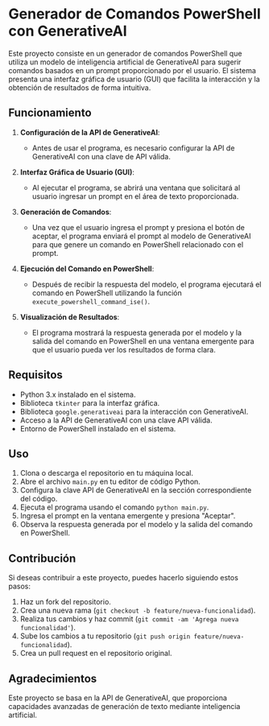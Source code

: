 # Generador de Comandos PowerShell con GenerativeAI

Este proyecto consiste en un generador de comandos PowerShell que utiliza un modelo de inteligencia artificial de GenerativeAI para sugerir comandos basados en un prompt proporcionado por el usuario. El sistema presenta una interfaz gráfica de usuario (GUI) que facilita la interacción y la obtención de resultados de forma intuitiva.

## Funcionamiento

1. **Configuración de la API de GenerativeAI**:
   - Antes de usar el programa, es necesario configurar la API de GenerativeAI con una clave de API válida.

2. **Interfaz Gráfica de Usuario (GUI)**:
   - Al ejecutar el programa, se abrirá una ventana que solicitará al usuario ingresar un prompt en el área de texto proporcionada.

3. **Generación de Comandos**:
   - Una vez que el usuario ingresa el prompt y presiona el botón de aceptar, el programa enviará el prompt al modelo de GenerativeAI para que genere un comando en PowerShell relacionado con el prompt.

4. **Ejecución del Comando en PowerShell**:
   - Después de recibir la respuesta del modelo, el programa ejecutará el comando en PowerShell utilizando la función `execute_powershell_command_ise()`.

5. **Visualización de Resultados**:
   - El programa mostrará la respuesta generada por el modelo y la salida del comando en PowerShell en una ventana emergente para que el usuario pueda ver los resultados de forma clara.

## Requisitos

- Python 3.x instalado en el sistema.
- Biblioteca `tkinter` para la interfaz gráfica.
- Biblioteca `google.generativeai` para la interacción con GenerativeAI.
- Acceso a la API de GenerativeAI con una clave API válida.
- Entorno de PowerShell instalado en el sistema.

## Uso

1. Clona o descarga el repositorio en tu máquina local.
2. Abre el archivo `main.py` en tu editor de código Python.
3. Configura la clave API de GenerativeAI en la sección correspondiente del código.
4. Ejecuta el programa usando el comando `python main.py`.
5. Ingresa el prompt en la ventana emergente y presiona "Aceptar".
6. Observa la respuesta generada por el modelo y la salida del comando en PowerShell.

## Contribución

Si deseas contribuir a este proyecto, puedes hacerlo siguiendo estos pasos:

1. Haz un fork del repositorio.
2. Crea una nueva rama (`git checkout -b feature/nueva-funcionalidad`).
3. Realiza tus cambios y haz commit (`git commit -am 'Agrega nueva funcionalidad'`).
4. Sube los cambios a tu repositorio (`git push origin feature/nueva-funcionalidad`).
5. Crea un pull request en el repositorio original.

## Agradecimientos

Este proyecto se basa en la API de GenerativeAI, que proporciona capacidades avanzadas de generación de texto mediante inteligencia artificial.
